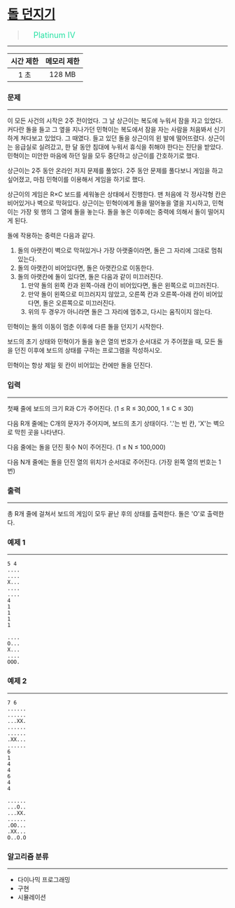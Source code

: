 # [돌 던지기](https://www.acmicpc.net/problem/3025)

> <img src="https://d2gd6pc034wcta.cloudfront.net/tier/17.svg" width="16" heigth="21" style = "vertical-align: middle;"/>&nbsp;<span style="font-size: 18px; color: #27e2a4;">Platinum IV</span>

***

<div align="center">

|시간 제한|메모리 제한|
|:---:|:---:|
|1 초 |128 MB|

</div>

### 문제

***

이 모든 사건의 시작은 2주 전이었다. 그 날 상근이는 복도에 누워서 잠을 자고 있었다. 커다란 돌을 들고 그 옆을 지나가던 민혁이는 복도에서 잠을 자는 사람을 처음봐서 신기하게 쳐다보고 있었다. 그 때였다. 들고 있던 돌을 상근이의 왼 발에 떨어뜨렸다. 상근이는 응급실로 실려갔고, 한 달 동안 침대에 누워서 휴식을 취해야 한다는 진단을 받았다. 민혁이는 미안한 마음에 하던 일을 모두 중단하고 상근이를 간호하기로 했다.

상근이는 2주 동안 온라인 저지 문제를 풀었다. 2주 동안 문제를 풀다보니 게임을 하고 싶어졌고, 마침 민혁이를 이용해서 게임을 하기로 했다.

상근이의 게임은 R×C 보드를 세워놓은 상태에서 진행한다. 맨 처음에 각 정사각형 칸은 비어있거나 벽으로 막혀있다. 상근이는 민혁이에게 돌을 떨어놓을 열을 지시하고, 민혁이는 가장 윗 행의 그 열에 돌을 놓는다. 돌을 놓은 이후에는 중력에 의해서 돌이 떨어지게 된다.

돌에 작용하는 중력은 다음과 같다.

1. 돌의 아랫칸이 벽으로 막혀있거나 가장 아랫줄이라면, 돌은 그 자리에 그대로 멈춰 있는다.  
2. 돌의 아랫칸이 비어있다면, 돌은 아랫칸으로 이동한다.  
3. 돌의 아랫칸에 돌이 있다면, 돌은 다음과 같이 미끄러진다.  
	1. 만약 돌의 왼쪽 칸과 왼쪽-아래 칸이 비어있다면, 돌은 왼쪽으로 미끄러진다.  
	2. 만약 돌이 왼쪽으로 미끄러지지 않았고, 오른쪽 칸과 오른쪽-아래 칸이 비어있다면, 돌은 오른쪽으로 미끄러진다.  
	3. 위의 두 경우가 아니라면 돌은 그 자리에 멈추고, 다시는 움직이지 않는다.

민혁이는 돌의 이동이 멈춘 이후에 다른 돌을 던지기 시작한다.

보드의 초기 상태와 민혁이가 돌을 놓은 열의 번호가 순서대로 가 주어졌을 때, 모든 돌을 던진 이후에 보드의 상태를 구하는 프로그램을 작성하시오.

민혁이는 항상 제일 윗 칸이 비어있는 칸에만 돌을 던진다. 

### 입력

***

첫째 줄에 보드의 크기 R과 C가 주어진다. (1 ≤ R ≤ 30,000, 1 ≤ C ≤ 30)

다음 R개 줄에는 C개의 문자가 주어지며, 보드의 초기 상태이다. '.'는 빈 칸, 'X'는 벽으로 막힌 곳을 나타낸다.

다음 줄에는 돌을 던진 횟수 N이 주어진다. (1 ≤ N ≤ 100,000)

다음 N개 줄에는 돌을 던진 열의 위치가 순서대로 주어진다. (가장 왼쪽 열의 번호는 1번)

### 출력

***

총 R개 줄에 걸쳐서 보드의 게임이 모두 끝난 후의 상태를 출력한다. 돌은 'O'로 출력한다.

### 예제 1

***

```
5 4
....
....
X...
....
....
4
1
1
1
1
```

```
....
O...
X...
....
OOO.
```

### 예제 2

***

```
7 6
......
......
...XX.
......
......
.XX...
......
6
1
4
4
6
4
4
```

```
......
...O..
...XX.
......
.OO...
.XX...
O..O.O
```

### 알고리즘 분류

***

* 다이나믹 프로그래밍
* 구현
* 시뮬레이션

